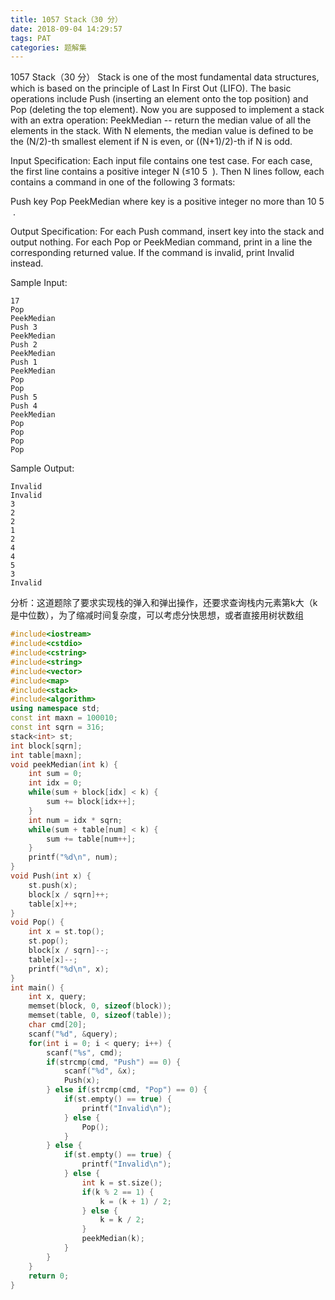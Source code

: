 ```yaml
---
title: 1057 Stack（30 分）
date: 2018-09-04 14:29:57
tags: PAT
categories: 题解集
---
```


1057 Stack（30 分）
Stack is one of the most fundamental data structures, which is based on the principle of Last In First Out (LIFO). The basic operations include Push (inserting an element onto the top position) and Pop (deleting the top element). Now you are supposed to implement a stack with an extra operation: PeekMedian -- return the median value of all the elements in the stack. With N elements, the median value is defined to be the (N/2)-th smallest element if N is even, or ((N+1)/2)-th if N is odd.

Input Specification:
Each input file contains one test case. For each case, the first line contains a positive integer N (≤10
​5
​​ ). Then N lines follow, each contains a command in one of the following 3 formats:

Push key
Pop
PeekMedian
where key is a positive integer no more than 10
​5
​​ .

Output Specification:
For each Push command, insert key into the stack and output nothing. For each Pop or PeekMedian command, print in a line the corresponding returned value. If the command is invalid, print Invalid instead.

Sample Input:
```
17
Pop
PeekMedian
Push 3
PeekMedian
Push 2
PeekMedian
Push 1
PeekMedian
Pop
Pop
Push 5
Push 4
PeekMedian
Pop
Pop
Pop
Pop
```
Sample Output:
```
Invalid
Invalid
3
2
2
1
2
4
4
5
3
Invalid
```
分析：这道题除了要求实现栈的弹入和弹出操作，还要求查询栈内元素第k大（k是中位数），为了缩减时间复杂度，可以考虑分快思想，或者直接用树状数组
```cpp
#include<iostream>
#include<cstdio>
#include<cstring>
#include<string>
#include<vector>
#include<map>
#include<stack>
#include<algorithm>
using namespace std;
const int maxn = 100010;
const int sqrn = 316;
stack<int> st;
int block[sqrn];
int table[maxn];
void peekMedian(int k) {
    int sum = 0;
    int idx = 0;
    while(sum + block[idx] < k) {
        sum += block[idx++];
    }
    int num = idx * sqrn;
    while(sum + table[num] < k) {
        sum += table[num++];
    }
    printf("%d\n", num);
}
void Push(int x) {
    st.push(x);
    block[x / sqrn]++;
    table[x]++;
}
void Pop() {
    int x = st.top();
    st.pop();
    block[x / sqrn]--;
    table[x]--;
    printf("%d\n", x);
}
int main() {
    int x, query;
    memset(block, 0, sizeof(block));
    memset(table, 0, sizeof(table));
    char cmd[20];
    scanf("%d", &query);
    for(int i = 0; i < query; i++) {
        scanf("%s", cmd);
        if(strcmp(cmd, "Push") == 0) {
            scanf("%d", &x);
            Push(x);
        } else if(strcmp(cmd, "Pop") == 0) {
            if(st.empty() == true) {
                printf("Invalid\n");
            } else {
                Pop();
            }
        } else {
            if(st.empty() == true) {
                printf("Invalid\n");
            } else {
                int k = st.size();
                if(k % 2 == 1) {
                    k = (k + 1) / 2;
                } else {
                    k = k / 2;
                }
                peekMedian(k);
            }
        }
    }
    return 0;
}

```